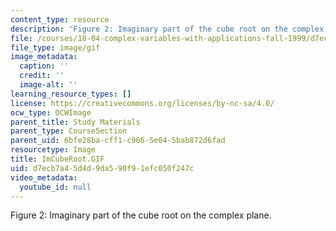 ```yaml
---
content_type: resource
description: 'Figure 2: Imaginary part of the cube root on the complex plane.'
file: /courses/18-04-complex-variables-with-applications-fall-1999/d7ecb7a45d4d9da590f91efc050f247c_ImCubeRoot.GIF
file_type: image/gif
image_metadata:
  caption: ''
  credit: ''
  image-alt: ''
learning_resource_types: []
license: https://creativecommons.org/licenses/by-nc-sa/4.0/
ocw_type: OCWImage
parent_title: Study Materials
parent_type: CourseSection
parent_uid: 6bfe28ba-cff1-c966-5e04-5bab872d6fad
resourcetype: Image
title: ImCubeRoot.GIF
uid: d7ecb7a4-5d4d-9da5-90f9-1efc050f247c
video_metadata:
  youtube_id: null
---
```

Figure 2: Imaginary part of the cube root on the complex plane.